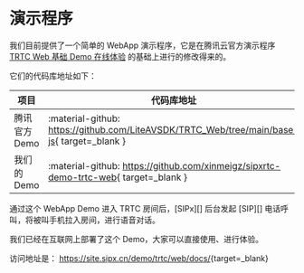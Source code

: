# 演示程序

我们目前提供了一个简单的 WebApp 演示程序，它是在腾讯云官方演示程序 [TRTC Web 基础 Demo 在线体验](https://web.sdk.qcloud.com/trtc/webrtc/demo/latest/official-demo/index.html) 的基础上进行的修改得来的。

它们的代码库地址如下：

|     项目     |                                          代码库地址                                          |
| ------------ | -------------------------------------------------------------------------------------------- |
| 腾讯官方Demo | :material-github: <https://github.com/LiteAVSDK/TRTC_Web/tree/main/base-js>{ target=_blank } |
| 我们的Demo   | :material-github: <https://github.com/xinmeigz/sipxrtc-demo-trtc-web>{ target=_blank }       |

通过这个 WebApp Demo 进入 TRTC 房间后，[SIPx][] 后台发起 [SIP][] 电话呼叫，将被叫手机拉入房间，进行语音对话。

我们已经在互联网上部署了这个 Demo，大家可以直接使用、进行体验。

访问地址是： <https://site.sipx.cn/demo/trtc/web/docs/>{target=_blank}
